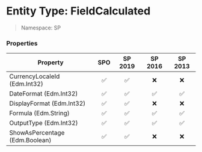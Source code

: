 # Entity Type: FieldCalculated

> Namespace: SP

### Properties

Property | SPO | SP 2019 | SP 2016 | SP 2013
----------|:---:|:-------:|:-------:|:-------:
CurrencyLocaleId (Edm.Int32) | ✅ | ✅ | ❌ | ❌
DateFormat (Edm.Int32) | ✅ | ✅ | ✅ | ✅
DisplayFormat (Edm.Int32) | ✅ | ✅ | ❌ | ❌
Formula (Edm.String) | ✅ | ✅ | ✅ | ✅
OutputType (Edm.Int32) | ✅ | ✅ | ✅ | ✅
ShowAsPercentage (Edm.Boolean) | ✅ | ✅ | ❌ | ❌